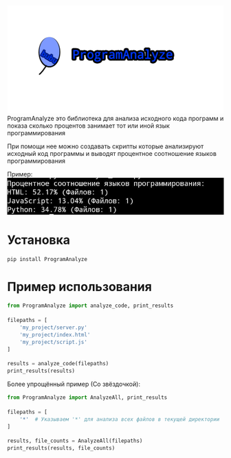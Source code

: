 <img src="https://github.com/mistertay0dimon/ProgramAnalyze/blob/main/images/ProgramAnalyze_logo.png">
ProgramAnalyze это библиотека для анализа исходного кода программ и показа сколько процентов занимает тот или иной язык программирования

При помощи нее можно создавать скрипты которые анализируют исходный код программы и выводят процентное соотношение языков программирования

Пример:
<img src="https://github.com/mistertay0dimon/ProgramAnalyze/blob/main/images/termux_demo.jpg">

# Установка
```bash
pip install ProgramAnalyze
```

# Пример использования
```python
from ProgramAnalyze import analyze_code, print_results

filepaths = [
    'my_project/server.py'
    'my_project/index.html'
    'my_project/script.js'
]

results = analyze_code(filepaths)
print_results(results)
```

Более упрощённый пример (Со звёздочкой):
```python
from ProgramAnalyze import AnalyzeAll, print_results

filepaths = [
    '*'  # Указываем '*' для анализа всех файлов в текущей директории
]

results, file_counts = AnalyzeAll(filepaths)
print_results(results, file_counts)
```
